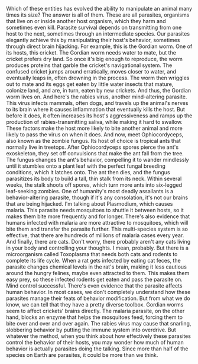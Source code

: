 
Which of these entities 
has evolved the ability
to manipulate an animal
many times its size?
The answer is all of them.
These are all parasites,
organisms that live on 
or inside another host organism,
which they harm and sometimes even kill.
Parasite survival depends on transmitting
from one host to the next,
sometimes through 
an intermediate species.
Our parasites elegantly achieve this
by manipulating their host&#39;s behavior,
sometimes through direct brain hijacking.
For example, this is the Gordian worm.
One of its hosts, this cricket.
The Gordian worm needs water to mate,
but the cricket prefers dry land.
So once it&#39;s big enough to reproduce,
the worm produces proteins that garble
the cricket&#39;s navigational system.
The confused cricket 
jumps around erratically,
moves closer to water,
and eventually leaps in,
often drowning in the process.
The worm then wriggles out to mate
and its eggs get eaten 
by little water insects
that mature,
colonize land,
and are, in turn, eaten by new crickets.
And thus, the Gordian worm lives on.
And here&#39;s the rabies virus,
another mind-altering parasite.
This virus infects mammals, often dogs,
and travels up the animal&#39;s 
nerves to its brain
where it causes inflammation 
that eventually kills the host.
But before it does, it often increases
its host&#39;s aggressiveness
and ramps up the production
of rabies-transmitting saliva,
while making it hard to swallow.
These factors make the host 
more likely to bite another animal
and more likely to pass 
the virus on when it does.
And now, meet Ophiocordyceps,
also known as the zombie fungus.
Its host of choice is tropical ants
that normally live in treetops.
After Ophiocordyceps spores 
pierce the ant&#39;s exoskeleton,
they set off convulsions 
that make the ant fall from the tree.
The fungus changes the ant&#39;s behavior,
compelling it to wander mindlessly
until it stumbles onto a plant leaf with
the perfect fungal breeding conditions,
which it latches onto.
The ant then dies,
and the fungus parasitizes its body
to build a tall, thin stalk from its neck.
Within several weeks, 
the stalk shoots off spores,
which turn more ants 
into six-legged leaf-seeking zombies.
One of humanity&#39;s most deadly assailants
is a behavior-altering parasite,
though if it&#39;s any consolation,
it&#39;s not our brains 
that are being hijacked.
I&#39;m talking about Plasmodium,
which causes malaria.
This parasite needs mosquitoes
to shuttle it between hosts,
so it makes them bite more frequently
and for longer.
There&#39;s also evidence 
that humans infected with malaria
are more attractive to mosquitoes,
which will bite them 
and transfer the parasite further.
This multi-species system is so effective,
that there are hundreds of millions
of malaria cases every year.
And finally, there are cats.
Don&#39;t worry, there probably 
aren&#39;t any cats living in your body
and controlling your thoughts.
I mean, probably.
But there is a microorganism
called Toxoplasma
that needs both cats and rodents
to complete its life cycle.
When a rat gets infected
by eating cat feces,
the parasite changes chemical levels
in the rat&#39;s brain,
making it less cautious
around the hungry felines,
maybe even attracted to them.
This makes them easy prey,
so these infected rodents
get eaten and pass the parasite on.
Mind control successful.
There&#39;s even evidence that the parasite
affects human behavior.
In most cases, 
we don&#39;t completely understand
how these parasites manage 
their feats of behavior modification.
But from what we do know,
we can tell that they have 
a pretty diverse toolbox.
Gordian worms seem to affect
crickets&#39; brains directly.
The malaria parasite, on the other hand,
blocks an enzyme 
that helps the mosquitoes feed,
forcing them to bite over 
and over and over again.
The rabies virus may cause 
that snarling, slobbering behavior
by putting the immune system
into overdrive.
But whatever the method,
when you think about how effectively
these parasites control 
the behavior of their hosts,
you may wonder how much of human behavior
is actually parasites doing the talking.
Since more than half of the species
on Earth are parasites,
it could be more than we think.
